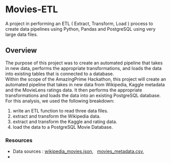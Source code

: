 # Movies-ETL

A project in performing an ETL ( Extract, Transform, Load ) process to create data pipelines using Python, Pandas and PostgreSQL using very large data files.

## Overview
The purpose of this project was to create an automated pipeline that takes in new data, performs the appropriate transformations, and loads the data into existing tables that is connected to a database.<br/>
Within the scope of the AmazingPrime Hackathon, this project will create an automated pipeline that takes in new data from Wikipedia, Kaggle metadata and the MovieLens ratings data. It then performs the appropriate transformations and loads the data into an existing PostgreSQL database.<br/>
For this analysis, we used the following breakdown:
  1. write an ETL function to read three data files.
  2. extract and transform the Wikipedia data.
  3. extract and transform the Kaggle and rating data.
  4. load the data to a PostgreSQL Movie Database.


### Resources
  - Data sources : [wikipedia_movies.json](), &nbsp; [movies_metadata.csv](), 
  -      
